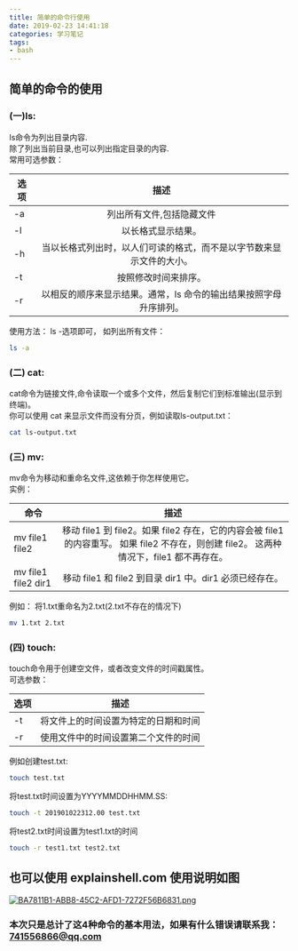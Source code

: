 ```yaml
---
title: 简单的命令行使用
date: 2019-02-23 14:41:18
categories: 学习笔记
tags: 
- bash
---
```


##  简单的命令的使用

### (一)ls:   
ls命令为列出目录内容.  
除了列出当前目录,也可以列出指定目录的内容.  
   常用可选参数：  


| 选项 | 描述 |
| ---- | :--: |
| -a | 列出所有文件,包括隐藏文件|
| -l | 以长格式显示结果。|
| -h | 当以长格式列出时，以人们可读的格式，而不是以字节数来显示文件的大小。|
| -t | 按照修改时间来排序。|
| -r | 以相反的顺序来显示结果。通常，ls 命令的输出结果按照字母升序排列。|   

使用方法： ls -选项即可， 如列出所有文件： 
```Bash
ls -a
```
### (二) cat:

cat命令为链接文件,命令读取一个或多个文件，然后复制它们到标准输出(显示到终端)。    
你可以使用 cat 来显示文件而没有分页，例如读取ls-output.txt：
```Bash
cat ls-output.txt
```

### (三) mv:

mv命令为移动和重命名文件,这依赖于你怎样使用它。   
   实例：  

命令|描述
---|:--:
mv file1 file2| 移动 file1 到 file2。如果 file2 存在，它的内容会被 file1 的内容重写。 如果 file2 不存在，则创建 file2。 这两种情况下，file1 都不再存在。
mv file1 file2 dir1 | 移动 file1 和 file2 到目录 dir1 中。dir1 必须已经存在。

例如： 将1.txt重命名为2.txt(2.txt不存在的情况下)

```Bash
mv 1.txt 2.txt
```

### (四) touch:   

touch命令用于创建空文件，或者改变文件的时间戳属性。    
可选参数：    



| 选项|描述
|-|:-: |
|-t | 将文件上的时间设置为特定的日期和时间|
|-r | 使用文件中的时间设置第二个文件的时间|




例如创建test.txt:

```Bash
touch test.txt
```
将test.txt时间设置为YYYYMMDDHHMM.SS:
```Bash 
touch -t 201901022312.00 test.txt
```
将test2.txt时间设置为test1.txt的时间
```Bash
touch -r test1.txt test2.txt
```
## 也可以使用 explainshell.com 使用说明如图

[![BA7811B1-ABB8-45C2-AFD1-7272F56B6831.png](https://i.loli.net/2019/02/23/5c7100aa3db15.png)](https://i.loli.net/2019/02/23/5c7100aa3db15.png)

### 本次只是总计了这4种命令的基本用法，如果有什么错误请联系我：741556866@qq.com
